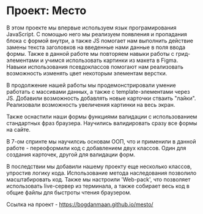 # Проект: Место

В этом проекте мы впервые используем язык програмирования JavaScript.
С помощью него мы реализуем появления и пропадания блока с формой внутри, а также JS помогает нам выполнить действие замены текста заголовков на введенные нами данные в поля ввода формы.
Также в данной работе мы повторяем навыки работы с грид-элементами и учимся использовать картинки из макета в Figma.
Навыки использования псевдоклассов помогают нам реализовать возможность изменять цвет некоторым элементам верстки.

В продолжение нашей работы мы продемонстрировали умение работать с массивами данных, а также с template-элементами через JS. Добавили возможность добавлять новые карточки стваить "лайки". Реализовали возможность увеличения картинки на весь экран.

Также оснастили наши формы функциями валидации с использованием стандартных фраз браузера. Научились валидировать сразу все формы на сайте. 

В 7-ом спринте мы научилсиь основам ООП, что и применили в данной работе - переоформили код с добавлением двух классов. Один для создания карточек, другой для валидации форм.

В последствии мы добавили нашему проекту еще несколько классов, упростив логику кода. Использование метода наследования позволило масштабировать код. Также мы настроили 'Web-pack', что позволяет использовать live-сервер из терминала, а также собирает весь код в общие файлы для быстроты чтения браузером. 

Cсылка на проект - https://bogdanmaan.github.io/mesto/
